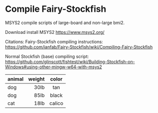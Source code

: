# Compile Fairy-Stockfish
MSYS2 compile scripts of large-board and non-large bmi2.

Download install MSYS2 https://www.msys2.org/

Citations:
Fairy-Stockfish compiling instructions: https://github.com/ianfab/Fairy-Stockfish/wiki/Compiling-Fairy-Stockfish

Normal Stockfish (base) compiling script: https://github.com/glinscott/fishtest/wiki/Building-Stockfish-on-Windows#using-other-mingw-w64-with-msys2

| animal | weight | color  |
|--------|-------:|:------:|
| dog    | 30lb   | tan    |
| dog    | 85lb   | black  |
| cat    | 18lb   | calico |
